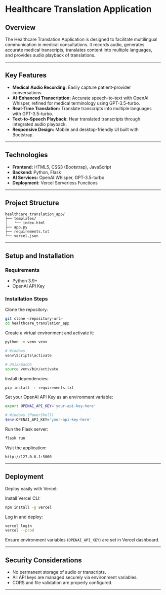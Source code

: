 # Healthcare Translation Application

## Overview

The Healthcare Translation Application is designed to facilitate multilingual communication in medical consultations. It records audio, generates accurate medical transcripts, translates content into multiple languages, and provides audio playback of translations.

---

## Key Features

- **Medical Audio Recording:** Easily capture patient-provider conversations.
- **AI-Enhanced Transcription:** Accurate speech-to-text with OpenAI Whisper, refined for medical terminology using GPT-3.5-turbo.
- **Real-Time Translation:** Translate transcripts into multiple languages with GPT-3.5-turbo.
- **Text-to-Speech Playback:** Hear translated transcripts through integrated audio playback.
- **Responsive Design:** Mobile and desktop-friendly UI built with Bootstrap.

---

## Technologies

- **Frontend:** HTML5, CSS3 (Bootstrap), JavaScript
- **Backend:** Python, Flask
- **AI Services:** OpenAI Whisper, GPT-3.5-turbo
- **Deployment:** Vercel Serverless Functions

---

## Project Structure

```
healthcare_translation_app/
├── templates/
│   └── index.html
├── app.py
├── requirements.txt
└── vercel.json
```

---

## Setup and Installation

### Requirements

- Python 3.9+
- OpenAI API Key

### Installation Steps

Clone the repository:

```bash
git clone <repository-url>
cd healthcare_translation_app
```

Create a virtual environment and activate it:

```bash
python -m venv venv

# Windows
venv\Scripts\activate

# Unix/macOS
source venv/bin/activate
```

Install dependencies:

```bash
pip install -r requirements.txt
```

Set your OpenAI API Key as an environment variable:

```bash
export OPENAI_API_KEY='your-api-key-here'

# Windows (PowerShell)
$env:OPENAI_API_KEY='your-api-key-here'
```

Run the Flask server:

```bash
flask run
```

Visit the application:

```
http://127.0.0.1:5000
```

---

## Deployment

Deploy easily with Vercel:

Install Vercel CLI:

```bash
npm install -g vercel
```

Log in and deploy:

```bash
vercel login
vercel --prod
```

Ensure environment variables (`OPENAI_API_KEY`) are set in Vercel dashboard.

---

## Security Considerations

- No permanent storage of audio or transcripts.
- All API keys are managed securely via environment variables.
- CORS and file validation are properly configured.

---


